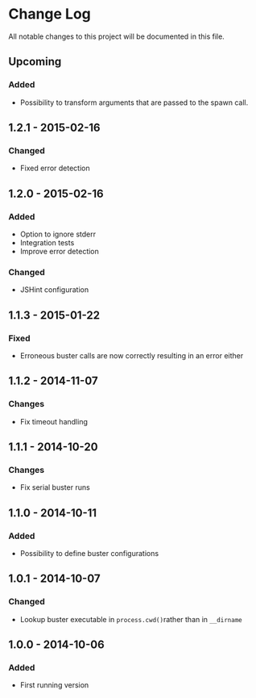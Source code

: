 # Change Log
All notable changes to this project will be documented in this file.

## Upcoming
### Added
- Possibility to transform arguments that are passed to the spawn call.

## 1.2.1 - 2015-02-16
### Changed
- Fixed error detection

## 1.2.0 - 2015-02-16 
### Added
- Option to ignore stderr
- Integration tests
- Improve error detection

### Changed
- JSHint configuration

## 1.1.3 - 2015-01-22
### Fixed
- Erroneous buster calls are now correctly resulting in an error either 

## 1.1.2 - 2014-11-07
### Changes
- Fix timeout handling

## 1.1.1 - 2014-10-20
### Changes
- Fix serial buster runs

## 1.1.0 - 2014-10-11
### Added
- Possibility to define buster configurations

## 1.0.1 - 2014-10-07
### Changed
- Lookup buster executable in `process.cwd()`rather than in `__dirname`

## 1.0.0 - 2014-10-06
### Added
- First running version
